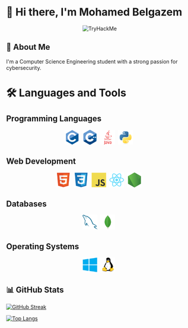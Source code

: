 # 👋 Hi there, I'm Mohamed Belgazem

<div align="center">
  <img src="https://tryhackme-badges.s3.amazonaws.com/MohamedBelgazem.png" alt="TryHackMe" />
</div>

## 🚀 About Me
I'm a Computer Science Engineering student with a strong passion for cybersecurity.


# :hammer_and_wrench: Languages and Tools

## Programming Languages
<div align="center">
    <img src="https://github.com/devicons/devicon/blob/master/icons/c/c-original.svg" title="C" alt="C" width="40" height="40"/>&nbsp;
    <img src="https://github.com/devicons/devicon/blob/master/icons/cplusplus/cplusplus-original.svg" title="C++" alt="C++" width="40" height="40"/>&nbsp;
    <img src="https://github.com/devicons/devicon/blob/master/icons/java/java-plain-wordmark.svg" title="Java" alt="Java" width="40" height="40"/>&nbsp;
    <img src="https://github.com/devicons/devicon/blob/master/icons/python/python-original.svg" title="Python" alt="Python" width="40" height="40"/>&nbsp;
</div>

## Web Development
<div align="center">
    <img src="https://github.com/devicons/devicon/blob/master/icons/html5/html5-original.svg" title="HTML" alt="HTML" width="40" height="40"/>&nbsp;
    <img src="https://github.com/devicons/devicon/blob/master/icons/css3/css3-original.svg" title="CSS" alt="CSS" width="40" height="40"/>&nbsp;
    <img src="https://github.com/devicons/devicon/blob/master/icons/javascript/javascript-original.svg" title="JavaScript" alt="JavaScript" width="40" height="40"/>&nbsp;
    <img src="https://github.com/devicons/devicon/blob/master/icons/react/react-original.svg" title="React" alt="React" width="40" height="40"/>&nbsp;
    <img src="https://github.com/devicons/devicon/blob/master/icons/nodejs/nodejs-original.svg" title="Node.js" alt="Node.js" width="40" height="40"/>&nbsp;
</div>

## Databases
<div align="center">
    <img src="https://github.com/devicons/devicon/blob/master/icons/mysql/mysql-original.svg" title="MySQL" alt="MySQL" width="40" height="40"/>&nbsp;
    <img src="https://github.com/devicons/devicon/blob/master/icons/mongodb/mongodb-original.svg" title="MongoDB" alt="MongoDB" width="40" height="40"/>&nbsp;
</div>

## Operating Systems
<div align="center">
    <img src="https://raw.githubusercontent.com/devicons/devicon/master/icons/windows8/windows8-original.svg" title="Windows 10" alt="Windows 10" width="40" height="40"/>&nbsp;
    <img src="https://raw.githubusercontent.com/devicons/devicon/master/icons/linux/linux-original.svg" title="Linux" alt="Linux" width="40" height="40"/>&nbsp;
</div>

## 📊 GitHub Stats
[![GitHub Streak](http://github-readme-streak-stats.herokuapp.com?user=mohamedbelgazem&theme=dark&background=000000)](https://git.io/streak-stats)

[![Top Langs](https://github-readme-stats.vercel.app/api/top-langs/?username=mohamedbelgazem&layout=compact&theme=vision-friendly-dark)](https://github.com/anuraghazra/github-readme-stats)
